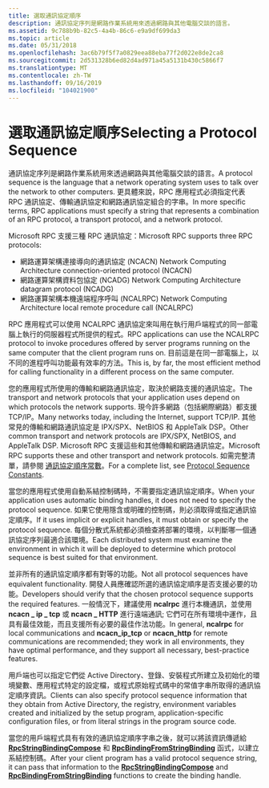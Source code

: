 ```yaml
---
title: 選取通訊協定順序
description: 通訊協定序列是網路作業系統用來透過網路與其他電腦交談的語言。
ms.assetid: 9c788b9b-82c5-4a4b-86c6-e9a9df699da3
ms.topic: article
ms.date: 05/31/2018
ms.openlocfilehash: 3ac6b79f5f7a0829eea88eba77f2d022e8de2ca8
ms.sourcegitcommit: 2d531328b6ed82d4ad971a45a5131b430c5866f7
ms.translationtype: MT
ms.contentlocale: zh-TW
ms.lasthandoff: 09/16/2019
ms.locfileid: "104021900"
---
```

# <a name="selecting-a-protocol-sequence"></a><span data-ttu-id="3b822-103">選取通訊協定順序</span><span class="sxs-lookup"><span data-stu-id="3b822-103">Selecting a Protocol Sequence</span></span>

<span data-ttu-id="3b822-104">通訊協定序列是網路作業系統用來透過網路與其他電腦交談的語言。</span><span class="sxs-lookup"><span data-stu-id="3b822-104">A protocol sequence is the language that a network operating system uses to talk over the network to other computers.</span></span> <span data-ttu-id="3b822-105">更具體來說，RPC 應用程式必須指定代表 RPC 通訊協定、傳輸通訊協定和網路通訊協定組合的字串。</span><span class="sxs-lookup"><span data-stu-id="3b822-105">In more specific terms, RPC applications must specify a string that represents a combination of an RPC protocol, a transport protocol, and a network protocol.</span></span>

<span data-ttu-id="3b822-106">Microsoft RPC 支援三種 RPC 通訊協定：</span><span class="sxs-lookup"><span data-stu-id="3b822-106">Microsoft RPC supports three RPC protocols:</span></span>

-   <span data-ttu-id="3b822-107">網路運算架構連接導向的通訊協定 (NCACN) </span><span class="sxs-lookup"><span data-stu-id="3b822-107">Network Computing Architecture connection-oriented protocol (NCACN)</span></span>
-   <span data-ttu-id="3b822-108">網路運算架構資料包協定 (NCADG) </span><span class="sxs-lookup"><span data-stu-id="3b822-108">Network Computing Architecture datagram protocol (NCADG)</span></span>
-   <span data-ttu-id="3b822-109">網路運算架構本機遠端程序呼叫 (NCALRPC) </span><span class="sxs-lookup"><span data-stu-id="3b822-109">Network Computing Architecture local remote procedure call (NCALRPC)</span></span>

<span data-ttu-id="3b822-110">RPC 應用程式可以使用 NCALRPC 通訊協定來叫用在執行用戶端程式的同一部電腦上執行的伺服器程式所提供的程式。</span><span class="sxs-lookup"><span data-stu-id="3b822-110">RPC applications can use the NCALRPC protocol to invoke procedures offered by server programs running on the same computer that the client program runs on.</span></span> <span data-ttu-id="3b822-111">目前這是在同一部電腦上，以不同的進程呼叫功能最有效率的方法。</span><span class="sxs-lookup"><span data-stu-id="3b822-111">This is, by far, the most efficient method for calling functionality in a different process on the same computer.</span></span>

<span data-ttu-id="3b822-112">您的應用程式所使用的傳輸和網路通訊協定，取決於網路支援的通訊協定。</span><span class="sxs-lookup"><span data-stu-id="3b822-112">The transport and network protocols that your application uses depend on which protocols the network supports.</span></span> <span data-ttu-id="3b822-113">現今許多網路（包括網際網路）都支援 TCP/IP。</span><span class="sxs-lookup"><span data-stu-id="3b822-113">Many networks today, including the Internet, support TCP/IP.</span></span> <span data-ttu-id="3b822-114">其他常見的傳輸和網路通訊協定是 IPX/SPX、NetBIOS 和 AppleTalk DSP。</span><span class="sxs-lookup"><span data-stu-id="3b822-114">Other common transport and network protocols are IPX/SPX, NetBIOS, and AppleTalk DSP.</span></span> <span data-ttu-id="3b822-115">Microsoft RPC 支援這些和其他傳輸和網路通訊協定。</span><span class="sxs-lookup"><span data-stu-id="3b822-115">Microsoft RPC supports these and other transport and network protocols.</span></span> <span data-ttu-id="3b822-116">如需完整清單，請參閱 [通訊協定順序常數](protocol-sequence-constants.md)。</span><span class="sxs-lookup"><span data-stu-id="3b822-116">For a complete list, see [Protocol Sequence Constants](protocol-sequence-constants.md).</span></span>

<span data-ttu-id="3b822-117">當您的應用程式使用自動系結控制碼時，不需要指定通訊協定順序。</span><span class="sxs-lookup"><span data-stu-id="3b822-117">When your application uses automatic binding handles, it does not need to specify the protocol sequence.</span></span> <span data-ttu-id="3b822-118">如果它使用隱含或明確的控制碼，則必須取得或指定通訊協定順序。</span><span class="sxs-lookup"><span data-stu-id="3b822-118">If it uses implicit or explicit handles, it must obtain or specify the protocol sequence.</span></span> <span data-ttu-id="3b822-119">每個分散式系統都必須檢查將部署的環境，以判斷哪一個通訊協定序列最適合該環境。</span><span class="sxs-lookup"><span data-stu-id="3b822-119">Each distributed system must examine the environment in which it will be deployed to determine which protocol sequence is best suited for that environment.</span></span>

<span data-ttu-id="3b822-120">並非所有的通訊協定順序都有對等的功能。</span><span class="sxs-lookup"><span data-stu-id="3b822-120">Not all protocol sequences have equivalent functionality.</span></span> <span data-ttu-id="3b822-121">開發人員應確認所選的通訊協定順序是否支援必要的功能。</span><span class="sxs-lookup"><span data-stu-id="3b822-121">Developers should verify that the chosen protocol sequence supports the required features.</span></span> <span data-ttu-id="3b822-122">一般情況下，建議使用 **ncalrpc** 進行本機通訊，並使用 **ncacn \_ ip \_ tcp** 或 **ncacn \_ HTTP** 進行遠端通訊; 它們可在所有環境中運作，且具有最佳效能，而且支援所有必要的最佳作法功能。</span><span class="sxs-lookup"><span data-stu-id="3b822-122">In general, **ncalrpc** for local communications and **ncacn\_ip\_tcp** or **ncacn\_http** for remote communications are recommended; they work in all environments, they have optimal performance, and they support all necessary, best-practice features.</span></span>

<span data-ttu-id="3b822-123">用戶端也可以指定它們從 Active Directory、登錄、安裝程式所建立及初始化的環境變數、應用程式特定的設定檔，或程式原始程式碼中的常值字串所取得的通訊協定順序資訊。</span><span class="sxs-lookup"><span data-stu-id="3b822-123">Clients can also specify protocol sequence information that they obtain from Active Directory, the registry, environment variables created and initialized by the setup program, application-specific configuration files, or from literal strings in the program source code.</span></span>

<span data-ttu-id="3b822-124">當您的用戶端程式具有有效的通訊協定順序字串之後，就可以將該資訊傳遞給 [**RpcStringBindingCompose**](/windows/desktop/api/Rpcdce/nf-rpcdce-rpcstringbindingcompose) 和 [**RpcBindingFromStringBinding**](/windows/desktop/api/Rpcdce/nf-rpcdce-rpcbindingfromstringbinding) 函式，以建立系結控制碼。</span><span class="sxs-lookup"><span data-stu-id="3b822-124">After your client program has a valid protocol sequence string, it can pass that information to the [**RpcStringBindingCompose**](/windows/desktop/api/Rpcdce/nf-rpcdce-rpcstringbindingcompose) and [**RpcBindingFromStringBinding**](/windows/desktop/api/Rpcdce/nf-rpcdce-rpcbindingfromstringbinding) functions to create the binding handle.</span></span>

 

 




